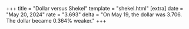 +++
title = "Dollar versus Shekel"
template = "shekel.html"
[extra]
date = "May 20, 2024"
rate = "3.693"
delta = "On May 19, the dollar was 3.706. The dollar became 0.364% weaker."
+++
